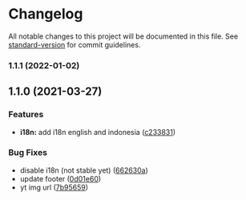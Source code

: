# Changelog

All notable changes to this project will be documented in this file. See [standard-version](https://github.com/conventional-changelog/standard-version) for commit guidelines.

### 1.1.1 (2022-01-02)

## 1.1.0 (2021-03-27)


### Features

* **i18n:** add i18n english and indonesia ([c233831](https://github.com/sozonome/my-base/commit/c2338313da5459f977bd978f27254d524f04ee24))


### Bug Fixes

* disable i18n (not stable yet) ([662630a](https://github.com/sozonome/my-base/commit/662630ac3aacc5f1a1e9bee611fa1cc4db5ffdf1))
* update footer ([0d01e60](https://github.com/sozonome/my-base/commit/0d01e6058dd5a2d671bf2ef4428af1df10c590d3))
* yt img url ([7b95659](https://github.com/sozonome/my-base/commit/7b95659b49031832d19a802a442171b02ce7ffe7))
